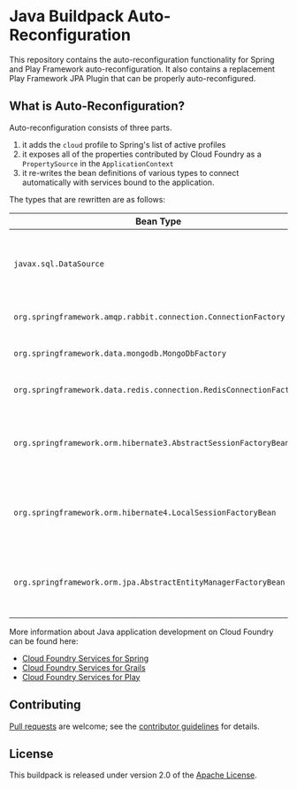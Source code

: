 # Java Buildpack Auto-Reconfiguration
This repository contains the auto-reconfiguration functionality for Spring and Play Framework auto-reconfiguration.  It also contains a replacement Play Framework JPA Plugin that can be properly auto-reconfigured.

## What is Auto-Reconfiguration?
Auto-reconfiguration consists of three parts.

1. it adds the `cloud` profile to Spring's list of active profiles
2. it exposes all of the properties contributed by Cloud Foundry as a `PropertySource` in the `ApplicationContext`
3. it re-writes the bean definitions of various types to connect automatically with services bound to the application.

The types that are rewritten are as follows:

| Bean Type | Service Type
| --------- | ------------
| `javax.sql.DataSource` | Relational Data Services (e.g. ClearDB, ElephantSQL)
| `org.springframework.amqp.rabbit.connection.ConnectionFactory` | RabbitMQ Service (e.g. CloudAMQP)
| `org.springframework.data.mongodb.MongoDbFactory` | Mongo Service (e.g. MongoLab)
| `org.springframework.data.redis.connection.RedisConnectionFactory` | Redis Service (e.g. Redis Cloud)
| `org.springframework.orm.hibernate3.AbstractSessionFactoryBean` | Relational Data Services (e.g. ClearDB, ElephantSQL)
| `org.springframework.orm.hibernate4.LocalSessionFactoryBean` | Relational Data Services (e.g. ClearDB, ElephantSQL)
| `org.springframework.orm.jpa.AbstractEntityManagerFactoryBean` | Relational Data Services (e.g. ClearDB, ElephantSQL)

More information about Java application development on Cloud Foundry can be found here:

* [Cloud Foundry Services for Spring](https://docs.cloudfoundry.org/buildpacks/java/gsg-spring.html)
* [Cloud Foundry Services for Grails](https://docs.cloudfoundry.org/buildpacks/java/grails-service-bindings.html)
* [Cloud Foundry Services for Play](https://docs.cloudfoundry.org/buildpacks/java/play-service-bindings.html)

## Contributing
[Pull requests][] are welcome; see the [contributor guidelines][] for details.

## License
This buildpack is released under version 2.0 of the [Apache License][].

[Apache License]: http://www.apache.org/licenses/LICENSE-2.0
[contributor guidelines]: CONTRIBUTING.md
[Pull requests]: http://help.github.com/send-pull-requests
[`spring-cloud`]: https://github.com/spring-projects/spring-cloud
